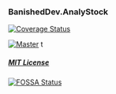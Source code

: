 ### BanishedDev.AnalyStock

[![Coverage Status](https://coveralls.io/repos/github/Tomasz-Pietrzyk/AnalyStock/badge.svg?branch=master)](https://coveralls.io/github/Tomasz-Pietrzyk/AnalyStock?branch=master)

[![Master](https://github.com/Tomasz-Pietrzyk/AnalyStock/actions/workflows/master.yaml/badge.svg?branch=master)](https://github.com/Tomasz-Pietrzyk/AnalyStock/actions/workflows/master.yaml)
t
##### [MIT License](https://github.com/Tomasz-Pietrzyk/AnalyStock/blob/master/LICENSE)
[![FOSSA Status](https://app.fossa.com/api/projects/git%2Bgithub.com%2FTomasz-Pietrzyk%2FAnalyStock.svg?type=shield)](https://app.fossa.com/projects/git%2Bgithub.com%2FTomasz-Pietrzyk%2FAnalyStock?ref=badge_shield)